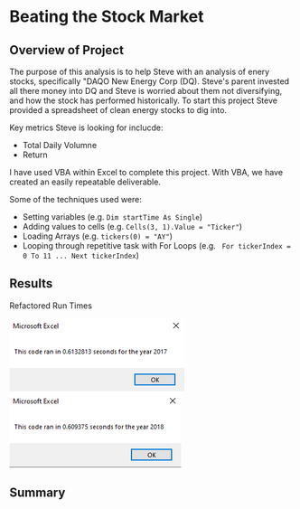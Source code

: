 # Beating the Stock Market

## Overview of Project
The purpose of this analysis is to help Steve with an analysis of enery stocks, specifically "DAQO New Energy Corp (DQ). Steve's parent invested all there money into DQ and Steve is worried about them not diversifying, and how the stock has performed historically. To start this project Steve provided a spreadsheet of clean energy stocks to dig into. 

Key metrics Steve is looking for inclucde: 
- Total Daily Volumne
- Return

I have used VBA within Excel to complete this project. With VBA, we have created an easily repeatable deliverable. 

Some of the techniques used were:
- Setting variables (e.g. ```Dim startTime As Single```)
- Adding values to cells (e.g. ```Cells(3, 1).Value = "Ticker"```)
- Loading Arrays (e.g. ```tickers(0) = "AY"```)
- Looping through repetitive task with For Loops (e.g. ``` For tickerIndex = 0 To 11 ... Next tickerIndex```)

## Results


Refactored Run Times

![2017 Refactored Run Time](/Resources/VBA_Challenge_2017.PNG)
![2018 Refactored Run Time](/Resources/VBA_Challenge_2018.PNG)


## Summary
